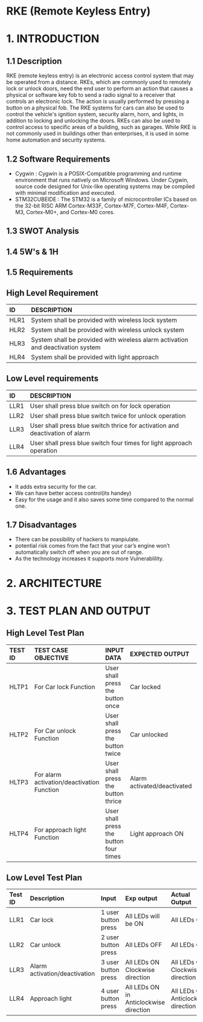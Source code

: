 # RKE (Remote Keyless Entry)

# 1. INTRODUCTION 

## 1.1 Description 

RKE (remote keyless entry) is an electronic access control system that may be operated from a distance. RKEs, which are commonly used to remotely lock or unlock doors, need the end user to perform an action that causes a physical or software key fob to send a radio signal to a receiver that controls an electronic lock. The action is usually performed by pressing a button on a physical fob. The RKE systems for cars can also be used to control the vehicle's ignition system, security alarm, horn, and lights, in addition to locking and unlocking the doors. RKEs can also be used to control access to specific areas of a building, such as garages. While RKE is not commonly used in buildings other than enterprises, it is used in some home automation and security systems.


## 1.2 Software Requirements

 * Cygwin : Cygwin is a POSIX-Compatible programming and runtime environment that runs natively on Microsoft Windows.
             Under Cygwin, source code designed for Unix-like operating systems may be compiled with minimal modification and executed.
 * STM32CUBEIDE : The STM32 is a family of microcontroller ICs based on the 32-bit RISC ARM Cortex-M33F, Cortex-M7F, Cortex-M4F, Cortex-M3, Cortex-M0+, and Cortex-M0 cores.
 
 
## 1.3 SWOT Analysis



## 1.4 5W's & 1H




## 1.5 Requirements
## High Level Requirement

|ID  |DESCRIPTION                          |
|:---|:------------------------------------|
|HLR1|System shall be provided with wireless lock system | 
|HLR2|System shall be provided with wireless unlock system | 
|HLR3|System shall be provided with wireless alarm activation and deactivation system |
|HLR4|System shall be provided with light approach |


## Low  Level requirements 
|ID  |DESCRIPTION                                                                                      | 
|:---|:------------------------------------------------------------------------------------------------|
|LLR1|User shall press blue switch on for lock operation|
|LLR2|User shall press blue switch twice for unlock operation|
|LLR3|User shall press blue switch thrice for activation and deactivation of alarm |
|LLR4|User shall press blue switch four times for light approach operation |


## 1.6 Advantages

* It adds extra security for the car.
* We can have better access control(its handey)
* Easy for the usage and it also saves some time compared to the normal one.
    
## 1.7 Disadvantages

* There can be possibility of hackers to manpiulate.
* potential risk comes from the fact that your car’s engine won’t automatically switch off when you are out of range.
* As the technology increases it supports more Vulnerablility.

# 2. ARCHITECTURE



# 3. TEST PLAN AND OUTPUT

## High Level Test Plan 

|TEST ID  |TEST CASE OBJECTIVE                       |    INPUT DATA                        |EXPECTED OUTPUT            |ACTUAL OUTPUT              |STATUS|
|:--------|:-----------------------------------------|:-------------------------------------|:--------------------------|:--------------------------|:-----|
|HLTP1    |For Car lock Function                     |User shall press the button once |Car locked            |Car locked              |PASS  |
|HLTP2    |For Car unlock Function                   |User shall press the button twice | Car unlocked          |Car unlocked          |PASS  |
|HLTP3     |For alarm activation/deactivation Function|User shall press the button thrice|Alarm activated/deactivated|Alarm activated/deactivated|PASS  |
|HLTP4     |For approach light Function               |User shall press the button four times|Light approach ON      |Light approach ON       |PASS  |


## Low Level Test Plan

|Test ID|	Description                 |Input	                         |Exp output                                                   |Actual Output                        |Status|
|:------|:----------------------------|:-------------------------------|:------------------------------------------------------------|:------------------------------------|:-----|
|LLR1	|Car lock  | 1 user button press |All LEDs will be ON  |All LEDs ON  |	PASS|
|LLR2  |Car unlock                   | 2 user button press  |All LEDs OFF|All LEDs OFF | PASS |
|LLR3	|Alarm activation/deactivation| 3 user button press|All LEDs ON Clockwise direction |All LEDs ON Clockwise direction |PASS|
|LLR4  |Approach light| 4 user button press|	All LEDs ON in Anticlockwise direction |All LEDs ON Anticlockwise direction | PASS |          

